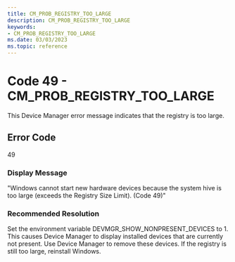 ```yaml
---
title: CM_PROB_REGISTRY_TOO_LARGE
description: CM_PROB_REGISTRY_TOO_LARGE
keywords:
- CM_PROB_REGISTRY_TOO_LARGE
ms.date: 03/03/2023
ms.topic: reference
---
```


# Code 49 - CM_PROB_REGISTRY_TOO_LARGE

This Device Manager error message indicates that the registry is too large.

## Error Code

49

### Display Message

"Windows cannot start new hardware devices because the system hive is too large (exceeds the Registry Size Limit). (Code 49)"

### Recommended Resolution

Set the environment variable DEVMGR_SHOW_NONPRESENT_DEVICES to 1. This causes Device Manager to display installed devices that are currently not present. Use Device Manager to remove these devices. If the registry is still too large, reinstall Windows.
